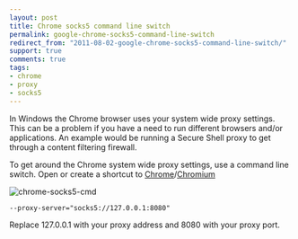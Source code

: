 ```yaml
---
layout: post
title: Chrome socks5 command line switch
permalink: google-chrome-socks5-command-line-switch
redirect_from: "2011-08-02-google-chrome-socks5-command-line-switch/"
support: true
comments: true
tags:
- chrome
- proxy
- socks5
---
```


In Windows the Chrome browser uses your system wide proxy settings. This can be a problem if you have a need to run different browsers and/or applications. An example would be running a Secure Shell proxy to get through a content filtering firewall.

To get around the Chrome system wide proxy settings, use a command line switch. Open or create a shortcut to [Chrome](http://www.google.com/chrome/)/[Chromium](http://www.chromium.org/Home)

![chrome-socks5-cmd](/assets/img/chrome-socks5-proxy-command-line-switch.jpg)

    --proxy-server="socks5://127.0.0.1:8080"

Replace 127.0.0.1 with your proxy address and 8080 with your proxy port.
